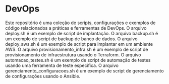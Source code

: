  # DevOps
Este repositório é uma coleção de scripts, configurações e exemplos de código relacionados a práticas e ferramentas de DevOps.
O arquivo deploy.sh é um exemplo de script de implantação.
O arquivo backup.sh é um exemplo de script de backup de banco de dados.
O arquivo deploy_aws.sh é um exemplo de script para implantar em um ambiente AWS.
O arquivo provisionamento_infra.sh é um exemplo de script de provisionamento de infraestrutura usando o Terraform.
O arquivo automacao_testes.sh é um exemplo de script de automação de testes usando uma ferramenta de teste específica.
O arquivo gerenciamento_configuracoes.sh é um exemplo de script de gerenciamento de configurações usando o Ansible.

